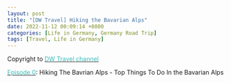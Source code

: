 ```yaml
---
layout: post
title: "[DW Travel] Hiking the Bavarian Alps"
date: 2022-11-12 00:09:14 +0800
categories: [Life in Germany, Germany Road Trip]
tags: [Travel, Life in Germany]
---
```


Copyright to [<span style="color:#3ababa">DW Travel channel</span>](https://www.youtube.com/@DWTravel)

[<span style="color:#3ababa">Episode 0</span>](https://www.youtube.com/watch?v=MyxjJEG2r7M): Hiking The Bavrian Alps - Top Things To Do In the Bavarian Alps


